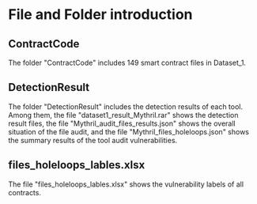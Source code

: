 # File and Folder introduction

## ContractCode
The folder "ContractCode" includes 149 smart contract files in Dataset_1.

## DetectionResult
The folder "DetectionResult" includes the detection results of each tool. Among them, the file "dataset1_result_Mythril.rar" shows the detection result files, the file "Mythril_audit_files_results.json" shows the overall situation of the file audit, and the file "Mythril_files_holeloops.json" shows the summary results of the tool audit vulnerabilities.

## files_holeloops_lables.xlsx
The file "files_holeloops_lables.xlsx" shows the vulnerability labels of all contracts.
